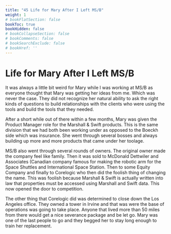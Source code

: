 ```yaml
---
title: "45 Life for Mary After I Left MS/B"
weight: 1
# bookFlatSection: false
bookToc: true
bookHidden: false
# bookCollapseSection: false
# bookComments: false
# bookSearchExclude: false
# bookHref: ''
---
```

# Life for Mary After I Left MS/B
It was always a little bit weird for Mary while I was working at MS/B as everyone thought that Mary was getting her ideas from me. Which was never the case. They did not recognize her natural ability to ask the right kinds of questions to build relationships with the clients who were using the tools and build the tools that they needed.

After a short while out of there within a few months, Mary was given the Product Manager role for the Marshall & Swift products. This is the same division that we had both been working under as opposed to the Boeckh side which was insurance. She went through several bosses and always building up more and more products that came under her toolage.

MS/B also went through several rounds of owners. The original owner made the company feel like family. Then it was sold to McDonald Dettwiler and Associates (Canadian company famous for making the robotic arm for the  Space Shuttles and International Space Station. Then to some Equity Company and finally to Corelogic who then did the foolish thing of changing the name. This was foolish because Marshall & Swift is actually written into law that properties must be accessed using Marshall and Swift data. This now opened the door to competition.

The other thing that Corelogic did was determined to close down the Los Angeles office. They owned a tower in Irvine and that was were the base of operations was going to take place. Anyone that lived more than 50 miles from there would get a nice severance package and be let go. Mary was one of the last people to go and they begged her to stay long enough to train her replacement.